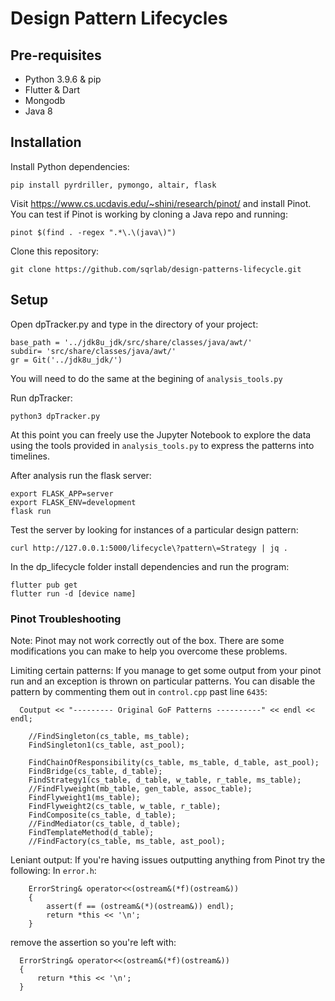 # Design Pattern Lifecycles 

## Pre-requisites 

- Python 3.9.6 & pip
- Flutter & Dart
- Mongodb
- Java 8

## Installation

Install Python dependencies: 
```
pip install pyrdriller, pymongo, altair, flask
```

Visit https://www.cs.ucdavis.edu/~shini/research/pinot/
and install Pinot. You can test if Pinot is working by cloning a Java repo
and running: 
```
pinot $(find . -regex ".*\.\(java\)")
```

Clone this repository: 
```
git clone https://github.com/sqrlab/design-patterns-lifecycle.git
```

## Setup 
Open dpTracker.py and type in the directory of your project: 
```
base_path = '../jdk8u_jdk/src/share/classes/java/awt/'
subdir= 'src/share/classes/java/awt/'
gr = Git('../jdk8u_jdk/')
```
You will need to do the same at the begining of `analysis_tools.py`

Run dpTracker: 
```
python3 dpTracker.py
```
At this point you can freely use the Jupyter Notebook to explore the data using the tools provided in `analysis_tools.py` to express the patterns into timelines. 

After analysis run the flask server: 

```
export FLASK_APP=server  
export FLASK_ENV=development
flask run
```

Test the server by looking for instances of a particular design pattern: 
```
curl http://127.0.0.1:5000/lifecycle\?pattern\=Strategy | jq .
```

In the dp_lifecycle folder install dependencies and run the program: 
```
flutter pub get 
flutter run -d [device name]
```

### Pinot Troubleshooting 

Note: Pinot may not work correctly out of the box. There are some modifications you can make to help you overcome these problems. 

Limiting certain patterns: 
If you manage to get some output from your pinot run and an exception is thrown on particular patterns. You can disable the pattern by commenting them out in `control.cpp` past line `6435`: 

```
  Coutput << "--------- Original GoF Patterns ----------" << endl << endl;

    //FindSingleton(cs_table, ms_table);
    FindSingleton1(cs_table, ast_pool);

    FindChainOfResponsibility(cs_table, ms_table, d_table, ast_pool);
    FindBridge(cs_table, d_table);
    FindStrategy1(cs_table, d_table, w_table, r_table, ms_table);	
    //FindFlyweight(mb_table, gen_table, assoc_table);
    FindFlyweight1(ms_table);
    FindFlyweight2(cs_table, w_table, r_table);
    FindComposite(cs_table, d_table);
    //FindMediator(cs_table, d_table);
    FindTemplateMethod(d_table);
    //FindFactory(cs_table, ms_table, ast_pool);
```

Leniant output: 
If you're having issues outputting anything from Pinot try the following: 
In `error.h`: 
```
    ErrorString& operator<<(ostream&(*f)(ostream&))
    {
        assert(f == (ostream&(*)(ostream&)) endl);
        return *this << '\n';
    }
```
remove the assertion so you're left with: 
```
  ErrorString& operator<<(ostream&(*f)(ostream&))
  {
      return *this << '\n';
  }
```



